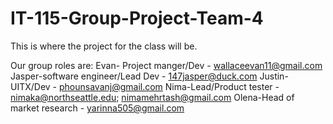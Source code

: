 # IT-115-Group-Project-Team-4

This is where the project for the class will be.

Our group roles are:
Evan- Project manger/Dev - wallaceevan11@gmail.com
Jasper-software engineer/Lead Dev - 147jasper@duck.com
Justin-UITX/Dev - phounsavanj@gmail.com
Nima-Lead/Product tester - nimaka@northseattle.edu; nimamehrtash@gmail.com
Olena-Head of market research - yarinna505@gmail.com
